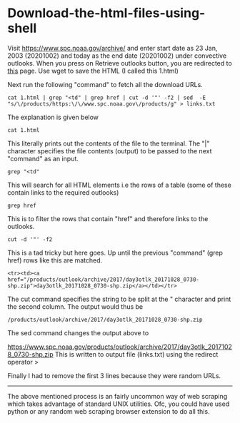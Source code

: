 # Download-the-html-files-using-shell

Visit https://www.spc.noaa.gov/archive/ and enter start date as 23 Jan, 2003 (20201002) and today as the end date (20201002) under convective outlooks. When you press on Retrieve outlooks button, you are redirected to [this](https://www.spc.noaa.gov/cgi-bin-spc/getacrange.pl?date0=20030123&date1=20201002) page. Use wget to save the HTML (I called this 1.html)

Next run the following "command" to fetch all the download URLs.
```
cat 1.html | grep "<td" | grep href | cut -d '"' -f2 | sed  -E "s/\/products/https:\/\/www.spc.noaa.gov\/products/g" > links.txt
```

The explanation is given below
```
cat 1.html
```
This literally prints out the contents of the file to the terminal. The "|" character specifies the file contents (output) to be passed to the next "command" as an input.
```
grep "<td"
```
This will search for all HTML <td> elements i.e the rows of a table (some of these contain links to the required outlooks)
```
grep href
```
This is to filter the rows that contain "href" and therefore links to the outlooks.
```
cut -d '"' -f2
```
This is a tad tricky but here goes. Up until the previous "command" (grep href) rows like this are matched.
```
<tr><td><a href="/products/outlook/archive/2017/day3otlk_20171028_0730-shp.zip">day3otlk_20171028_0730-shp.zip</a></td></tr>
```
The cut command specifies the string to be split at the " character and print the second column. The output would thus be
```
/products/outlook/archive/2017/day3otlk_20171028_0730-shp.zip
```
The sed command changes the output above to

https://www.spc.noaa.gov/products/outlook/archive/2017/day3otlk_20171028_0730-shp.zip
This is written to output file (links.txt) using the redirect operator >

Finally I had to remove the first 3 lines because they were random URLs.

***

The above mentioned process is an fairly uncommon way of web scraping which takes advantage of standard UNIX utilities. Ofc, you could have used python or any random web scraping browser extension to do all this.
